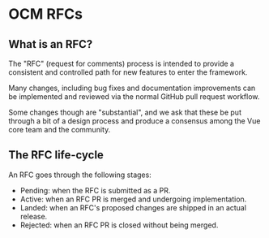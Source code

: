 # OCM RFCs

## What is an RFC?

The "RFC" (request for comments) process is intended to provide a consistent and controlled path for new features to enter the framework.

Many changes, including bug fixes and documentation improvements can be implemented and reviewed via the normal GitHub pull request workflow.

Some changes though are "substantial", and we ask that these be put through a bit of a design process and produce a consensus among the Vue core team and the community.

## The RFC life-cycle

An RFC goes through the following stages:

* Pending: when the RFC is submitted as a PR.
* Active: when an RFC PR is merged and undergoing implementation.
* Landed: when an RFC's proposed changes are shipped in an actual release.
* Rejected: when an RFC PR is closed without being merged.
